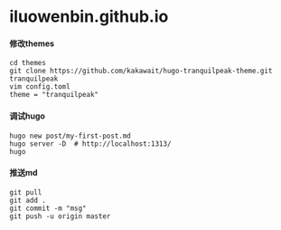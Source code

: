 # iluowenbin.github.io

#### 修改themes
```
cd themes
git clone https://github.com/kakawait/hugo-tranquilpeak-theme.git tranquilpeak 
vim config.toml
theme = "tranquilpeak"
```

#### 调试hugo
```
hugo new post/my-first-post.md
hugo server -D  # http://localhost:1313/
hugo
```

#### 推送md
```
git pull
git add .
git commit -m "msg"
git push -u origin master
```
